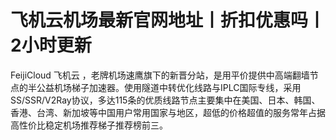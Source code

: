 # 飞机云机场最新官网地址丨折扣优惠吗丨2小时更新
FeijiCloud 飞机云 ，老牌机场速鹰旗下的新晋分站，是用平价提供中高端翻墙节点的半公益机场梯子加速器。使用隧道中转优化线路与IPLC国际专线，采用SS/SSR/V2Ray协议，多达115条的优质线路节点主要集中在美国、日本、韩国、香港、台湾、新加坡等中国用户常用国家与地区，超低的价格超值的服务常年占据高性价比稳定机场推荐梯子推荐榜前三。
